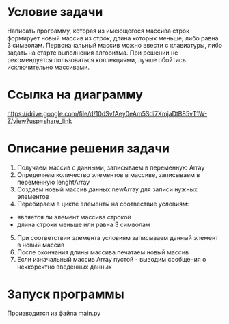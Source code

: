 # Условие задачи
Написать программу, которая из имеющегося массива строк формирует новый массив из строк, длина которых меньше, либо равна 3 символам. 
Первоначальный массив можно ввести с клавиатуры, либо задать на старте выполнения алгоритма. 
При решении не рекомендуется пользоваться коллекциями, лучше обойтись исключительно массивами.

# Ссылка на диаграмму
<https://drive.google.com/file/d/10dSvfAey0eAm5Sdi7XmjaDtB85vT1W-Z/view?usp=share_link>

# Описание решения задачи
1. Получаем массив с данными, записываем в переменную Array
2. Определяем количество элементов в массиве, записываем в переменную lenghtArray
3. Создаем новый массив данных newArray для записи нужных элементов
4. Перебираем в цикле элементы на соотвествие условиям:
* является ли элемент массива строкой
* длина строки меньше или равна 3 символам
5. При соответствии элемента условиям записываем данный элемент в новый массив
6. После окончания длины массива печатаем новый массив
7. Если изначальный массив Array пустой - выводим сообщения о неккоректно введенных данных

# Запуск программы
Производится из файла main.py